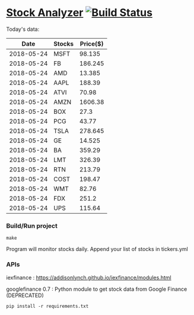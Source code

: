 # [Stock Analyzer](https://ogoyal.github.io/StockAnalyzer/) [![Build Status](https://travis-ci.org/ogoyal/StockAnalyzer.svg?branch=master)](https://travis-ci.org/ogoyal/StockAnalyzer)

Today's data:

| Date| Stocks| Price($) | 
| --- | --- | ---  | 
| 2018-05-24| MSFT| 98.135 | 
| 2018-05-24| FB| 186.245 | 
| 2018-05-24| AMD| 13.385 | 
| 2018-05-24| AAPL| 188.39 | 
| 2018-05-24| ATVI| 70.98 | 
| 2018-05-24| AMZN| 1606.38 | 
| 2018-05-24| BOX| 27.3 | 
| 2018-05-24| PCG| 43.77 | 
| 2018-05-24| TSLA| 278.645 | 
| 2018-05-24| GE| 14.525 | 
| 2018-05-24| BA| 359.29 | 
| 2018-05-24| LMT| 326.39 | 
| 2018-05-24| RTN| 213.79 | 
| 2018-05-24| COST| 198.47 | 
| 2018-05-24| WMT| 82.76 | 
| 2018-05-24| FDX| 251.2 | 
| 2018-05-24| UPS| 115.64 | 

### Build/Run project

```
make
```

Program will monitor stocks daily. Append your list of stocks in tickers.yml

### APIs
iexfinance : https://addisonlynch.github.io/iexfinance/modules.html

googlefinance 0.7 : Python module to get stock data from Google Finance (DEPRECATED)

```
pip install -r requirements.txt
```
